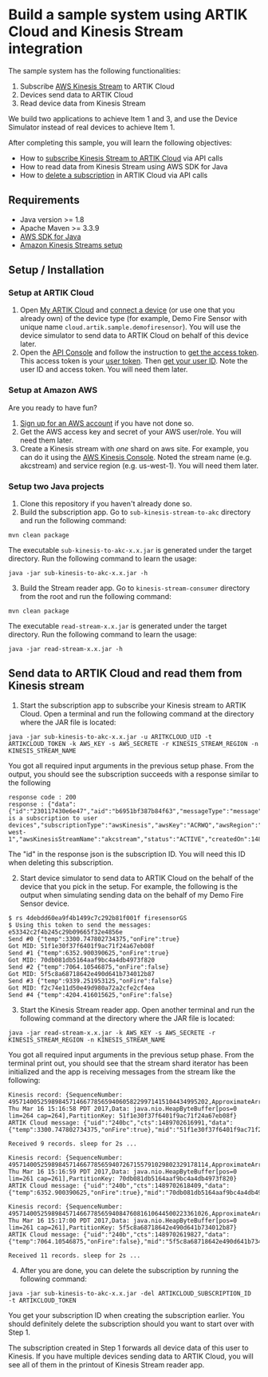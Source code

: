 # Build a sample system using ARTIK Cloud and Kinesis Stream integration 

The sample system has the following functionalities:
 1. Subscribe [AWS Kinesis Stream](http://docs.aws.amazon.com/streams/latest/dev/introduction.html) to ARTIK Cloud
 2. Devices send data to ARTIK Cloud
 3. Read device data from Kinesis Stream

We build two applications to achieve Item 1 and 3, and use the Device Simulator instead of real devices to achieve Item 1. 

After completing this sample, you will learn the following objectives:

- How to [subscribe Kinesis Stream to ARTIK Cloud](https://developer.artik.cloud/documentation/connect-the-data/push-to-amazon-kinesis.html) via API calls
- How to read data from Kinesis Stream using AWS SDK for Java
- How to [delete a subscription](https://developer.artik.cloud/documentation/api-reference/rest-api.html#delete-a-subscription) in ARTIK Cloud via API calls

## Requirements
- Java version >= 1.8
- Apache Maven >= 3.3.9
- [AWS SDK for Java](https://aws.amazon.com/developers/getting-started/java/)
- [Amazon Kinesis Streams setup](http://docs.aws.amazon.com/streams/latest/dev/before-you-begin.html)

## Setup / Installation

### Setup at ARTIK Cloud

 1. Open [My ARTIK Cloud](https://my.artik.cloud/) and [connect a device](/documentation/tools/web-tools.html#connecting-a-device) (or use one that you already own) of the device type (for example, Demo Fire Sensor with unique name `cloud.artik.sample.demofiresensor`). You will use the device simulator to send data to ARTIK Cloud on behalf of this device later. 
 2. Open the [API Console](https://developer.artik.cloud/documentation/tools/api-console.html) and follow the instruction to [get the access token](https://developer.artik.cloud/documentation/introduction/hello-world.html#step-2-get-an-access-token). This access token is your [user token](https://developer.artik.cloud/documentation/introduction/authentication.html#user-token). Then [get your user ID](https://developer.artik.cloud/documentation/tools/api-console.html#find-your-user-id). Note the user ID and access token. You will need them later.
 
### Setup at Amazon AWS
 Are you ready to have fun?

 1. [Sign up for an AWS account](http://docs.aws.amazon.com/streams/latest/dev/before-you-begin.html#setting-up-sign-up-for-aws) if you have not done so.
 2. Get the AWS access key and secret of your AWS user/role. You will need them later. 
 3. Create a Kinesis stream with *one* shard on aws site. For example, you can do it using the [AWS Kinesis Console](http://docs.aws.amazon.com/streams/latest/dev/managing-streams-console.html). Noted the stream name (e.g. akcstream) and service region (e.g. us-west-1). You will need them later.

### Setup two Java projects

 1. Clone this repository if you haven't already done so.
 2. Build the subscription app. Go to `sub-kinesis-stream-to-akc` directory and run the following command:
  ~~~shell
  mvn clean package
  ~~~
  The executable `sub-kinesis-to-akc-x.x.jar` is generated under the target directory. Run the following command to learn the usage:
  ~~~shell
  java -jar sub-kinesis-to-akc-x.x.jar -h
  ~~~

  3. Build the Stream reader app. Go to `kinesis-stream-consumer` directory from the root and run the following command:
  ~~~shell
  mvn clean package
  ~~~
  The executable `read-stream-x.x.jar` is generated under the target directory. Run the following command to learn the usage:
  ~~~shell
  java -jar read-stream-x.x.jar -h
  ~~~

## Send data to ARTIK Cloud and read them from Kinesis stream

 1. Start the subscription app to subscribe your Kinesis stream to ARTIK Cloud. Open a terminal and run the following command at the directory where the JAR file is located:
  ~~~shell
  java -jar sub-kinesis-to-akc-x.x.jar -u ARITKCLOUD_UID -t ARTIKCLOUD_TOKEN -k AWS_KEY -s AWS_SECRETE -r KINESIS_STREAM_REGION -n KINESIS_STREAM_NAME
  ~~~
  You got all required input arguments in the previous setup phase. From the output, you should see the subscription succeeds with a response similar to the following
  ~~~shell
  response code : 200
  response : {"data":{"id":"230117430e6e47","aid":"b6951bf387b84f63","messageType":"message","uid":"240","description":"This is a subscription to user devices","subscriptionType":"awsKinesis","awsKey":"ACRWQ","awsRegion":"us-west-1","awsKinesisStreamName":"akcstream","status":"ACTIVE","createdOn":1489701092932,"modifiedOn":1489701092932}}
  ~~~
  The "id" in the response json is the subscription ID. You will need this ID when deleting this subscription.

 2. Start device simulator to send data to ARTIK Cloud on the behalf of the device that you pick in the setup. For example, the following is the output when simulating sending data on the behalf of my Demo Fire Sensor device.
  ~~~shell
  $ rs 4debdd60ea9f4b1499c7c292b81f001f firesensorGS
  $ Using this token to send the messages: e53342c2f4b245c29b09665f32e4856e
  Send #0 {"temp":3300.747802734375,"onFire":true}
  Got MID: 51f1e30f37f6401f9ac71f24a67eb08f
  Send #1 {"temp":6352.900390625,"onFire":true}
  Got MID: 70db081db5164aaf9bc4a4db4973f820
  Send #2 {"temp":7064.10546875,"onFire":false}
  Got MID: 5f5c8a68718642e490d641b734012b87
  Send #3 {"temp":9339.251953125,"onFire":false}
  Got MID: f2c74e11d50e49d980a72a2cfe2cf4ea
  Send #4 {"temp":4204.416015625,"onFire":false}
  ~~~
 
 3. Start the Kinesis Stream reader app. Open another terminal and run the following command at the directory where the JAR file is located:
  ~~~shell
  java -jar read-stream-x.x.jar -k AWS_KEY -s AWS_SECRETE -r KINESIS_STREAM_REGION -n KINESIS_STREAM_NAME
  ~~~
  You got all required input arguments in the previous setup phase. From the terminal print out, you should see that the stream shard iterator has been initialized and the app is receiving messages from the stream like the following:
  ~~~shell
  Kinesis record: {SequenceNumber: 49571400525989845714667785659406058229971415104434995202,ApproximateArrivalTimestamp: Thu Mar 16 15:16:58 PDT 2017,Data: java.nio.HeapByteBuffer[pos=0 lim=264 cap=264],PartitionKey: 51f1e30f37f6401f9ac71f24a67eb08f}
  ARTIK Cloud message: {"uid":"240bc","cts":1489702616991,"data":{"temp":3300.747802734375,"onFire":true},"mid":"51f1e30f37f6401f9ac71f24a67eb08f","mv":1,"sdid":"4deb","sdtid":"dtce45703593274ba0b4feedb83bc152d8","ts":1489702616991}

  Received 9 records. sleep for 2s ...

  Kinesis record: {SequenceNumber: 49571400525989845714667785659407267155791029802329178114,ApproximateArrivalTimestamp: Thu Mar 16 15:16:59 PDT 2017,Data: java.nio.HeapByteBuffer[pos=0 lim=261 cap=261],PartitionKey: 70db081db5164aaf9bc4a4db4973f820}
  ARTIK Cloud message: {"uid":"240b","cts":1489702618409,"data":{"temp":6352.900390625,"onFire":true},"mid":"70db081db5164aaf9bc4a4db4973f820","mv":1,"sdid":"4debdd60ea9f4b1499c7c292b81f001f","sdtid":"dtce45703593274ba0b4feedb83bc152d8","ts":1489702618409}
  
  Kinesis record: {SequenceNumber: 49571400525989845714667785659408476081610644500223361026,ApproximateArrivalTimestamp: Thu Mar 16 15:17:00 PDT 2017,Data: java.nio.HeapByteBuffer[pos=0 lim=261 cap=261],PartitionKey: 5f5c8a68718642e490d641b734012b87}
  ARTIK Cloud message: {"uid":"240b","cts":1489702619827,"data":{"temp":7064.10546875,"onFire":false},"mid":"5f5c8a68718642e490d641b734012b87","mv":1,"sdid":"4deb","sdtid":"dtce45703593274ba0b4feedb83bc152d8","ts":1489702619827}
  
  Received 11 records. sleep for 2s ...
  ~~~
  
 4. After you are done, you can delete the subscription by running the following command:
  ~~~shell
  java -jar sub-kinesis-to-akc-x.x.jar -del ARTIKCLOUD_SUBSCRIPTION_ID  -t ARTIKCLOUD_TOKEN
  ~~~
  You get your subscription ID when creating the subscription earlier. You should definitely delete the subscription should you want to start over with Step 1.

The subscription created in Step 1 forwards all device data of this user to Kinesis. If you have multiple devices sending data to ARTIK Cloud, you will see all of them in the printout of Kinesis Stream reader app.
